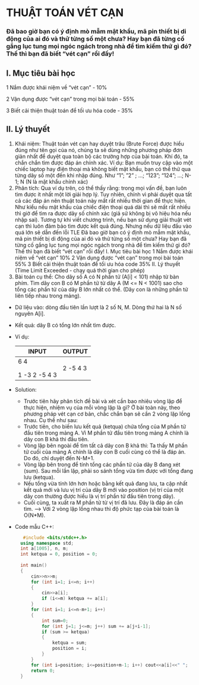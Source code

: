 # THUẬT TOÁN VÉT CẠN
### Đã bao giờ bạn có ý định mò mẫm mật khẩu, mã pin thiết bị di động của ai đó và thử từng số một chưa? Hay bạn đã từng cố gắng lục tung mọi ngóc ngách trong nhà để tìm kiếm thứ gì đó? Thế thì bạn đã biết “vét cạn” rồi đấy!
## **I. Mục tiêu bài học**
1 Nắm được khái niệm về “vét cạn” - 10%</p>
2 Vận dụng được “vét cạn” trong mọi bài toán - 55%</p>
3 Biết cải thiện thuật toán để tối ưu hóa code - 35%</p>
## **II. Lý thuyết**
1. Khái niệm:
Thuật toán vét cạn hay duyệt trâu (Brute Force) được hiểu đúng như tên gọi của
nó, chúng ta sẽ dùng những phương pháp đơn giản nhất để duyệt qua toàn bộ các
trường hợp của bài toán. Khí đó, ta chắn chắn tìm được đáp án chính xác.
Ví dụ: Bạn muốn truy cập vào một chiếc laptop hay điện thoại mà không biết
mật khẩu, bạn có thể thử qua từng dãy số một đến khi nhập đúng. Như “1”; ”2” ; ...;
“123”; “124”; ...; N-1; N (N là mật khẩu chính xác)
2. Phân tích:
Qua ví dụ trên, có thể thấy rằng: trong mọi vấn đề, bạn luôn tìm được ít nhất
một lời giải hợp lý. Tuy nhiên, chính vì phải duyệt qua tất cả các đáp án nên thuật
toán này mất rất nhiều thời gian để thực hiện. Như kiểu nếu mật khẩu của chiếc
điện thoại quá dài thì sẽ mất rất nhiều thì giờ để tìm ra được dãy số chính xác (giả
sử không bị vô hiệu hóa nếu nhập sai).
Tương tự khi viết chương trình, nếu bạn sử dụng giải thuật vét cạn thì luôn đảm
bảo tìm được kết quả đúng. Nhưng nếu dữ liệu đầu vào quá lớn sẽ dẫn đến lỗi TLE
Đã bao giờ bạn có ý định mò mẫm mật khẩu, mã pin thiết bị di động của ai đó và
thử từng số một chưa? Hay bạn đã từng cố gắng lục tung mọi ngóc ngách trong
nhà để tìm kiếm thứ gì đó? Thế thì bạn đã biết “vét cạn” rồi đấy!
I. Mục tiêu bài học
1 Nắm được khái niệm về “vét cạn” 10%
2 Vận dụng được “vét cạn” trong mọi bài toán 55%
3 Biết cải thiện thuật toán để tối ưu hóa code 35%
II. Lý thuyết
(Time Limit Exceeded - chạy quá thời gian cho phép)
3. Bài toán cụ thể:
Cho dãy số A có N phần tử (A[i] < 101) nhập từ bàn phím. Tìm dãy con B có M
phần tử từ dãy A (M <= N < 1001) sao cho tổng các phẩn tử của dãy B lớn nhất có
thể. (Dãy con là những phần tử liên tiếp nhau trong mảng).
- Dữ liệu vào: dòng đầu tiên lần lượt là 2 số N, M. Dòng thứ hai là N số nguyên A[i].
- Kết quả: dãy B có tổng lớn nhất tìm được.
- Ví dụ:</p>
    
    | INPUT         | OUTPUT        |
    | ------------- | ------------- |
    | 6 4</p> 1 -3 2 -5 4 3 | 2 -5 4 3      |
- Solution:
  + Trước tiên hãy phân tích đề bài và xét cần bao nhiêu vòng lặp để thực hiện,
  nhiệm vụ của mỗi vòng lặp là gì?
  Ở bài toàn này, theo phương pháp vét cạn cơ bản, chắc chắn bạn sẽ cần 2 vòng
  lặp lồng nhau. Cụ thể như sau:
  + Trước tiên, cho biến lưu kết quả (ketqua) chứa tổng của M phần tử đầu tiên
  trong mảng A. Vì M phần tử đầu tiên trong mảng A chính là dãy con B khả thi
  đầu tiên.
  + Vòng lặp bên ngoài để tìm tất cả dãy con B khả thi: Ta thấy M phần tử cuối
  của mảng A chính là dãy con B cuối cùng có thể là đáp án. Do đó, chỉ duyệt đến
  N-M+1.
  + Vòng lặp bên trong để tính tổng các phần tử của dãy B đang xét (sum). Sau
  mỗi lần lặp, phải so sánh tổng vừa tìm được với tổng đang lưu (ketqua).
  + Nếu tổng vừa tính lớn hơn hoặc bằng kết quả đang lưu, ta cập nhất kết quả
  mới và lưu vị trí của dãy B mới vào position (vị trí của một dãy con thường được
  hiểu là vị trí phần tử đầu tiên trong dãy).
  + Cuối cùng, ta xuất ra M phần tử từ vị trí đã lưu. Đây là đáp án cần tìm.
  ⟶ Với 2 vòng lặp lồng nhau thì độ phức tạp của bài toán là O(N*M).
- Code mẫu C++:
  ```c++
     #include <bits/stdc++.h>
    using namespace std;
    int a[1005], n, m;
    int ketqua = 0, position = 0;
    
    int main() 
    {
        cin>>n>>m;
        for (int i=1; i<=n; i++) 
        {
            cin>>a[i];
            if (i<=m) ketqua += a[i];
        }
        for (int i=1; i<=n-m+1; i++)
        {
            int sum=0;
            for (int j=1; j<=m; j++) sum += a[j+i-1];
            if (sum >= ketqua)
            {
                ketqua = sum;
                position = i;
            }
        }
        for (int i=position; i<=position+m-1; i++) cout<<a[i]<<" ";
        return 0;
    }


